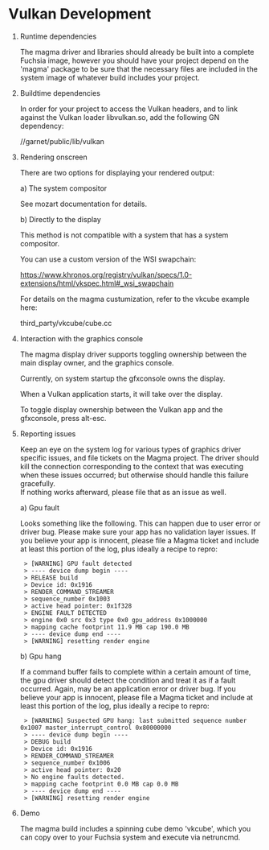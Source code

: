 Vulkan Development
==================

1) Runtime dependencies

    The magma driver and libraries should already be built into a complete Fuchsia image, however you should have your project depend on the 'magma' package to be sure that the necessary files are included in the system image of whatever build includes your project.

2) Buildtime dependencies

    In order for your project to access the Vulkan headers, and to link against the Vulkan loader libvulkan.so, add the following GN dependency:

    //garnet/public/lib/vulkan

3) Rendering onscreen

    There are two options for displaying your rendered output:

    a) The system compositor

    See mozart documentation for details.

    b) Directly to the display

    This method is not compatible with a system that has a system compositor.

    You can use a custom version of the WSI swapchain:

    https://www.khronos.org/registry/vulkan/specs/1.0-extensions/html/vkspec.html#_wsi_swapchain

    For details on the magma custumization, refer to the vkcube example here:

    third_party/vkcube/cube.cc

4) Interaction with the graphics console

    The magma display driver supports toggling ownership between the main display owner, and the graphics console.

    Currently, on system startup the gfxconsole owns the display.

    When a Vulkan application starts, it will take over the display.

    To toggle display ownership between the Vulkan app and the gfxconsole, press alt-esc.

5) Reporting issues

    Keep an eye on the system log for various types of graphics driver specific issues, and file tickets on the Magma project.
    The driver should kill the connection corresponding to the context that was executing when these issues occurred; but otherwise should handle this failure gracefully.  
    If nothing works afterward, please file that as an issue as well.

    a) Gpu fault

    Looks something like the following.  This can happen due to user error or driver bug.  Please make sure your app has no validation layer issues.
    If you believe your app is innocent, please file a Magma ticket and include at least this portion of the log, plus ideally a recipe to repro:

        > [WARNING] GPU fault detected
        > ---- device dump begin ----
        > RELEASE build
        > Device id: 0x1916
        > RENDER_COMMAND_STREAMER
        > sequence_number 0x1003
        > active head pointer: 0x1f328
        > ENGINE FAULT DETECTED
        > engine 0x0 src 0x3 type 0x0 gpu_address 0x1000000
        > mapping cache footprint 11.9 MB cap 190.0 MB
        > ---- device dump end ----
        > [WARNING] resetting render engine

    b) Gpu hang

    If a command buffer fails to complete within a certain amount of time, the gpu driver should detect the condition and treat it as if a fault occurred.
    Again, may be an application error or driver bug. If you believe your app is innocent, please file a Magma ticket and include at least this portion of the log, plus ideally a recipe to repro:

        > [WARNING] Suspected GPU hang: last submitted sequence number 0x1007 master_interrupt_control 0x80000000
        > ---- device dump begin ----
        > DEBUG build
        > Device id: 0x1916
        > RENDER_COMMAND_STREAMER
        > sequence_number 0x1006
        > active head pointer: 0x20
        > No engine faults detected.
        > mapping cache footprint 0.0 MB cap 0.0 MB
        > ---- device dump end ----
        > [WARNING] resetting render engine

6) Demo

    The magma build includes a spinning cube demo 'vkcube', which you can copy over to your Fuchsia system and execute via netruncmd.
